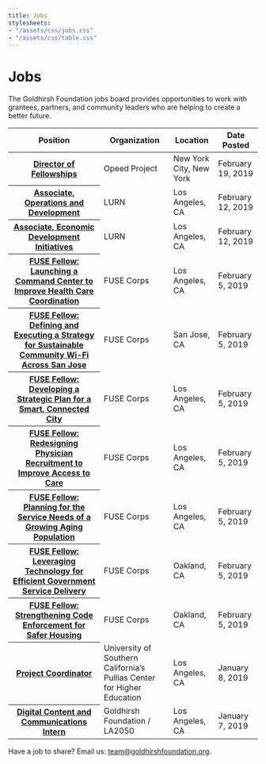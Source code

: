 ```yaml
---
title: Jobs
stylesheets:
- "/assets/css/jobs.css"
- "/assets/css/table.css"
---
```


Jobs
===========

The Goldhirsh Foundation jobs board provides opportunities to work with grantees, partners, and community leaders who are helping to create a better future.



<table>
<thead>
<tr>
  <th scope="col">Position</th>
  <th scope="col">Organization</th>
  <th scope="col">Location</th>
  <th scope="col">Date Posted</th>
</tr>
</thead>
<tbody>

<tr>
  <th scope="row"><a href="https://app.trinethire.com/companies/17306-the-oped-project-llc/jobs/9973-director-of-fellowships">Director of Fellowships</a></th>
  <td>Opeed Project</td>
  <td>New York City, New York</td>
  <td>February 19, 2019</td>
</tr>

<tr>
  <th scope="row"><a href="http://lurnetwork.org/index/careers/">Associate, Operations and Development</a></th>
  <td>LURN</td>
  <td>Los Angeles, CA</td>
  <td>February 12, 2019</td>
</tr>

<tr>
  <th scope="row"><a href="http://lurnetwork.org/index/careers/">Associate, Economic Development Initiatives</a></th>
  <td>LURN</td>
  <td>Los Angeles, CA</td>
  <td>February 12, 2019</td>
</tr>

 <tr>
  <th scope="row"><a href="https://fusecorps.org/fellowship-openings/launching-a-command-center-to-improve-health-care-coordination/">FUSE Fellow: Launching a Command Center to Improve Health Care Coordination</a></th>
  <td>FUSE Corps</td>
  <td>Los Angeles, CA</td>
  <td>February 5, 2019</td>
</tr>
 
 <tr>
  <th scope="row"><a href="https://fusecorps.org/fellowship-openings/defining-and-executing-a-strategy-for-sustainable-community-wi-fi-across-san-jose/">FUSE Fellow: Defining and Executing a Strategy for Sustainable Community Wi-Fi Across San Jose</a></th>
  <td>FUSE Corps</td>
  <td>San Jose, CA</td>
  <td>February 5, 2019</td>
</tr>
 
  <tr>
  <th scope="row"><a href="https://fusecorps.org/fellowship-openings/developing-a-strategic-plan-for-a-smart-connected-city/">FUSE Fellow: Developing a Strategic Plan for a Smart, Connected City</a></th>
  <td>FUSE Corps</td>
  <td>Los Angeles, CA</td>
  <td>February 5, 2019</td>
</tr>
 
<tr>
  <th scope="row"><a href="https://fusecorps.org/fellowship-openings/redesigning-physician-recruitment-to-improve-access-to-care/">FUSE Fellow: Redesigning Physician Recruitment to Improve Access to Care</a></th>
  <td>FUSE Corps</td>
  <td>Los Angeles, CA</td>
  <td>February 5, 2019</td>
</tr>
 
<tr>
  <th scope="row"><a href="https://fusecorps.org/fellowship-openings/planning-for-the-service-needs-of-a-growing-aging-population/">FUSE Fellow: Planning for the Service Needs of a Growing Aging Population</a></th>
  <td>FUSE Corps</td>
  <td>Los Angeles, CA</td>
  <td>February 5, 2019</td>
</tr> 
 
 <tr>
  <th scope="row"><a href="https://fusecorps.org/fellowship-openings/leveraging-technology-for-efficient-government-service-delivery/">FUSE Fellow: Leveraging Technology for Efficient Government Service Delivery</a></th>
  <td>FUSE Corps</td>
  <td>Oakland, CA</td>
  <td>February 5, 2019</td>
</tr> 

 <tr>
  <th scope="row"><a href="https://fusecorps.org/fellowship-openings/strengthening-code-enforcement-for-safer-housing/">FUSE Fellow: Strengthening Code Enforcement for Safer Housing</a></th>
  <td>FUSE Corps</td>
  <td>Oakland, CA</td>
  <td>February 5, 2019</td>
</tr> 
 
<tr>
  <th scope="row"><a href="https://usccareers.usc.edu/job/los-angeles/project-coordinator/1209/10252330">Project Coordinator</a></th>
  <td>University of Southern California’s Pullias Center for Higher Education</td>
  <td>Los Angeles, CA</td>
  <td>January 8, 2019</td>
</tr>

<tr>
  <th scope="row"><a href="https://la2050.org/jobs/1639">Digital Content and Communications Intern</a></th>
  <td>Goldhirsh Foundation / LA2050</td>
  <td>Los Angeles, CA</td>
  <td>January 7, 2019</td>
</tr>

</tbody>
</table>



Have a job to share? Email us: [team@goldhirshfoundation.org](mailto:team@goldhirshfoundation.org).



